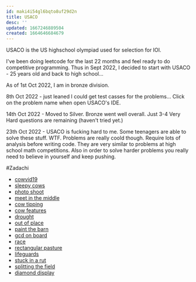 ```yaml
---
id: maki4i54gl6bqto8uf29d2n
title: USACO
desc: ''
updated: 1667246889504
created: 1664646684679
---
```


USACO is the US highschool olympiad used for selection for IOI. 

I've been doing leetcode for the last 22 months and feel ready to do competitive programming. Thus in Sept 2022, I decided to start with USACO - 25 years old and back to high school...

As of 1st Oct 2022, I am in bronze division.

8th Oct 2022 - just leaned I could get test casses for the problems... Click on the problem name when open USACO's IDE.

14th Oct 2022 - Moved to Silver. Bronze went well overall. Just 3-4 Very Hard questions are remaining (haven't tried yet.) 

23th Oct 2022 - USACO is fucking hard to me. Some teenagers are able to solve these stuff. WTF. Problems are really coold though. Require lots of analysis before writing code.
They are very similar to problems at high school math competitions. Also in order to solve harder problems you really need to believe in yourself and keep pushing.



#Zadachi
- [cowvid19](http://www.usaco.org/index.php?page=viewproblem2&cpid=1037)
- [sleepy cows](http://www.usaco.org/index.php?page=viewproblem2&cpid=892)
- [photo shoot](http://usaco.org/index.php?page=viewproblem2&cpid=1227)
- [meet in the middle](https://leetcode.com/problems/partition-array-into-two-arrays-to-minimize-sum-difference/)
- [cow tipping](http://www.usaco.org/index.php?page=viewproblem2&cpid=689)
- [cow features](http://www.usaco.org/index.php?page=viewproblem2&cpid=941)
- [drought](http://usaco.org/index.php?page=viewproblem2&cpid=1181)
- [out of place](http://www.usaco.org/index.php?page=viewproblem2&cpid=785)
- [paint the barn](http://www.usaco.org/index.php?page=viewproblem2&cpid=919)
- [gcd on board](https://atcoder.jp/contests/abc125/tasks/abc125_c)
- [race](http://www.usaco.org/index.php?page=viewproblem2&cpid=989)
- [rectangular pasture](http://www.usaco.org/index.php?page=viewproblem2&cpid=1063)
- [lifeguards](http://www.usaco.org/index.php?page=viewproblem2&cpid=786)
- [stuck in a rut](http://www.usaco.org/index.php?page=viewproblem2&cpid=1064)
- [splitting the field](http://www.usaco.org/index.php?page=viewproblem2&cpid=645)
- [diamond display](http://www.usaco.org/index.php?page=viewproblem2&cpid=643)